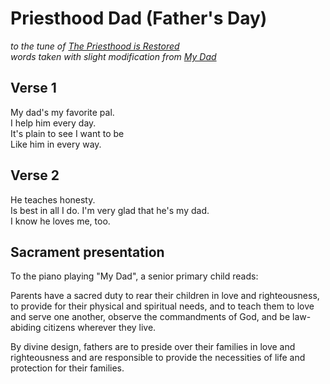 # Priesthood Dad (Father's Day)
_to the tune of [The Priesthood is Restored](https://www.churchofjesuschrist.org/music/library/childrens-songbook/the-priesthood-is-restored?lang=eng)   
words taken with slight modification from [My Dad](https://www.churchofjesuschrist.org/music/library/childrens-songbook/my-dad?lang=eng)_   

## Verse 1
My dad's my favorite pal.  
I help him every day.  
It's plain to see I want to be  
Like him in every way.

## Verse 2
He teaches honesty.  
Is best in all I do.
I'm very glad that he's my dad.  
I know he loves me, too.  


## Sacrament presentation
To the piano playing "My Dad", a senior primary child reads:

Parents have a sacred duty to rear their children in love and righteousness, to provide for their physical and spiritual needs, and to teach them to love and serve one another, observe the commandments of God, and be law-abiding citizens wherever they live. 

By divine design, fathers are to preside over their families in love and righteousness and are responsible to provide the necessities of life and protection for their families.
